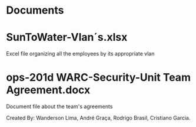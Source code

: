 # Documents

# SunToWater-Vlan´s.xlsx
Excel file organizing all the employees by its appropriate vlan

# ops-201d WARC-Security-Unit Team Agreement.docx
Document file about the team's agreements

Created By: Wanderson Lima, André Graça, Rodrigo Brasil, Cristiano Garcia.

